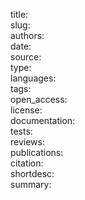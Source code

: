 title:  
slug:  
authors:  
date:  
source:  
type:  
languages:  
tags:  
open_access:  
license:  
documentation:  
tests:  
reviews:  
publications:  
citation:  
shortdesc:  
summary:  
